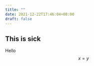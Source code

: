 ```yaml
---
title: ""
date: 2021-12-22T17:46:04+08:00
draft: false
---
```


## 


## This is sick
Hello
$$
x = y
$$